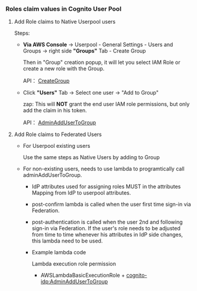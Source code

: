### Roles claim values in Cognito User Pool

1. Add Role claims to Native Userpool users
    
    Steps:

    + **Via AWS Console** -> Userpool - General Settings - Users and Groups -> right side **"Groups"** Tab - Create Group 
    
        Then in "Group" creation popup, it will let you select IAM Role or create a new role with the Group.

        API： [CreateGroup](https://docs.aws.amazon.com/cognito-user-identity-pools/latest/APIReference/API_CreateGroup.html)

    + Click **"Users"** Tab -> Select one user -> "Add to Group"

        zap: This will **NOT** grant the end user IAM role permissions, but only add the claim in his token. 

        API： [AdminAddUserToGroup](https://docs.aws.amazon.com/cognito-user-identity-pools/latest/APIReference/API_AdminAddUserToGroup.html)

2. Add Role claims to Federated Users
    + For Userpool existing users 

        Use the same steps as Native Users by adding to Group

    + For non-existing users, needs to use lambda to programtically call adminAddUserToGroup.
        
        + IdP attributes used for assigning roles MUST in the attributes Mapping from IdP to userpool attributes.
        
        + post-confirm lambda is called when the user first time sign-in via Federation. 

        + post-authentication is called when the user 2nd and following sign-in via Federation. If the user's role needs to be adjusted from time to time whenever his attributes in IdP side changes, this lambda need to be used. 

        + Example lambda code 


            Lambda execution role permission

            + AWSLambdaBasicExecutionRole + [cognito-idp:AdminAddUserToGroup](https://gist.github.com/solariswu/d6eba3c027599f3af650389d5607bcf5)